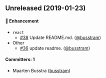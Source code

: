 ## Unreleased (2019-01-23)

#### :rocket: Enhancement
* `react`
  * [#38](https://github.com/wingsplatform/wings-packages/pull/38) Update README.md. ([@busstram](https://github.com/busstram))
* Other
  * [#36](https://github.com/wingsplatform/wings-packages/pull/36) update readme. ([@busstram](https://github.com/busstram))

#### Committers: 1
- Maarten Busstra ([busstram](https://github.com/busstram))
